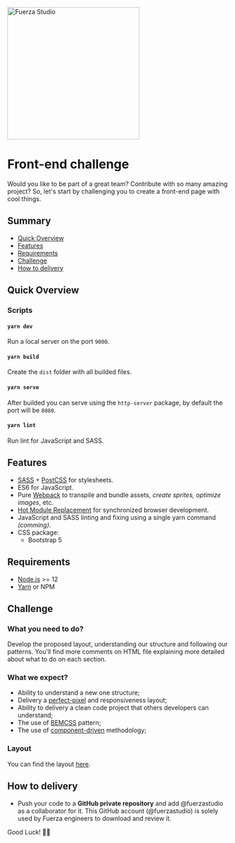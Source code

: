 <p>
  <a href="http://fuerzastudio.com" target="_blank">
    <img width="300" src="https://user-images.githubusercontent.com/13263721/134409198-470b3841-e4ad-4bbe-8887-d2b62e9eb4d9.png" alt="Fuerza Studio" />
  </a>
</p>

# Front-end challenge
Would you like to be part of a great team? Contribute with so many amazing project?
So, let's start by challenging you to create a front-end page with cool things.

## Summary

- [Quick Overview]($quick-overview)
- [Features](#features)
- [Requirements](#requirements)
- [Challenge](#challenge)
- [How to delivery](#how-to-delivery)

## Quick Overview

### Scripts
#### `yarn dev`
Run a local server on the port `9000`.

#### `yarn build`
Create the `dist` folder with all builded files.

#### `yarn serve`
After builded you can serve using the `http-server` package, by default the port will be `8080`.

#### `yarn lint`
Run lint for JavaScript and SASS.

## Features
- [SASS](https://sass-lang.com/) + [PostCSS](https://github.com/postcss/postcss) for stylesheets.
- ES6 for JavaScript. 
- Pure [Webpack](https://webpack.js.org/) to transpile and bundle assets, _create sprites, optimize images_, etc.
- [Hot Module Replacement](https://webpack.js.org/concepts/hot-module-replacement/) for synchronized browser development.
- JavaScript and SASS linting and fixing using a single yarn command _(comming)_.
- CSS package:
  - Bootstrap 5

## Requirements
- [Node.js](https://nodejs.org/en/) >= 12
- [Yarn](https://yarnpkg.com/en/) or NPM

## Challenge

### What you need to do?
Develop the proposed layout, understanding our structure and following our patterns.
You'll find more comments on HTML file explaining more detailed about what to do on each section.

### What we expect?
- Ability to understand a new one structure;
- Delivery a [perfect-pixel](https://chrome.google.com/webstore/detail/perfectpixel-by-welldonec/dkaagdgjmgdmbnecmcefdhjekcoceebi) and responsiveness layout;
- Ability to delivery a clean code project that others developers can understand;
- The use of [BEMCSS](http://getbem.com/) pattern;
- The use of [component-driven](https://www.componentdriven.org/) methodology;

### Layout
You can find the layout [here](https://xd.adobe.com/view/69a63362-cda6-4ac4-b225-0ba7162b4e42-3cf5/grid).

## How to delivery
- Push your code to a **GitHub private repository** and add @fuerzastudio as a collaborator for it. This GitHub account (@fuerzastudio) is solely used by Fuerza engineers to download and review it.

Good Luck! 🤞🏽